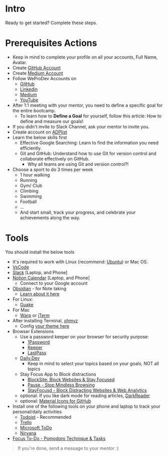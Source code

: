 # Intro
Ready to get started? Complete these steps.

# Prerequisites Actions
- Keep in mind to complete your profile on all your accounts, Full Name, Avatar.
- Create [GitHub Account](https://github.com/signup) 
- Create [Medium Account](https://medium.com)
- Follow WeProDev Accounts on 
  - [GitHub](https://github.com/weprodev)  
  - [Linkedin](https://www.linkedin.com/company/weprodev/)
  - [Medium](https://blog.weprodev.com)
  - [YouTube](https://www.youtube.com/@weprodev)
- After 1:1 meeting with your mentor, you need to define a specific goal for the entire bootcamp. 
  - To learn how to **Define a Goal** for yourself, follow this article: How to define and measure our goals!
- If you didn't invite to Slack Channel, ask your mentor to invite you. 
- Create account on [ADPlist](https://adplist.org) 
- Learn the below skills first
  - Effective Google Searching: Learn to find the information you need efficiently.
  - Git and GitHub: Understand how to use Git for version control and collaborate effectively on GitHub.
    - Why all teams are using Git and version control?!
- Choose a sport to do 3 times per week
  - 1 hour walking
  - Running
  - Gym/ Club
  - Climbing
  - Swimming
  - Football
  - ...
  - And start small, track your progress, and celebrate your achievements along the way.


# Tools 
You should install the below tools
- It's required to work with Linux (recommend: [Ubuntu](https://ubuntu.com/)) or Mac OS.
- [VsCode](https://code.visualstudio.com/)
- [Slack](https://slack.com/) [Laptop, and Phone]
- [Notion Calendar](https://www.notion.so/product/calendar) [Laptop, and Phone]
  - Connect to your Google account
- [Obsidian](https://obsidian.md/) - for Note taking
  - [Learn about it here](./../obsidian/Readme.md)
- For Linux:
  - [Guake](https://github.com/Guake/guake)
- For Mac
  - [Warp](https://www.warp.dev/) or [iTerm](https://iterm2.com)
- After installing Terminal, [ohmyz](https://ohmyz.sh/)
  - Config [your theme here](https://github.com/ohmyzsh/ohmyzsh)
- Browser Extensions
  - Use a password keeper on your browser for security purpose: 
    - [1Password](https://1password.com)
    - [Keeper](https://www.keepersecurity.com/)
    - [LastPass](https://www.lastpass.com/)
  - [Daily.Dev](https://daily.dev)
    - Keep in mind to select your topics based on your goals, NOT all topics
  - Stay Focus App to Block distractions
    - [BlockSite: Block Websites & Stay Focused](https://chromewebstore.google.com/detail/blocksite-block-websites/eiimnmioipafcokbfikbljfdeojpcgbh)
    - [Pause - Stop Mindless Browsing](https://chromewebstore.google.com/detail/pause-stop-mindless-brows/ljfdccdjpfjpfjbpdiihanpodilolofh?hl=en&gl=US&authuser=0)
    - [StayFocusd - Block Distracting Websites & Web Analytics](https://chromewebstore.google.com/detail/stayfocusd-block-distract/laankejkbhbdhmipfmgcngdelahlfoji)
  - optional: If you like dark mode for reading articles, [DarkReader](https://darkreader.org)
  - optional: [Material Icons for GitHub](https://chromewebstore.google.com/detail/material-icons-for-github/bggfcpfjbdkhfhfmkjpbhnkhnpjjeomc?hl=en)
- Install one of the following tools on your phone and laptop to track your personal/daily activities
  - [Todoist](https://todoist.com/home) - Recommended
  - [Trello](https://trello.com/)
  - [Microsoft ToDo](https://to-do.office.com/tasks/)
  - [Nirvana](https://www.nirvanahq.com/)
- [Focus To-Do - Pomodoro Technique & Tasks](https://www.focustodo.cn) 


> If you're done, send a message to your mentor :) 